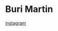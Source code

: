 <!DOCTYPE html>
<html>
<head>
<title>Instagram</title>
</head>
<body>

<h1>Buri Martin</h1>
<a href="https://www.instagram.com/">instagram</a>
</body>
</html>

